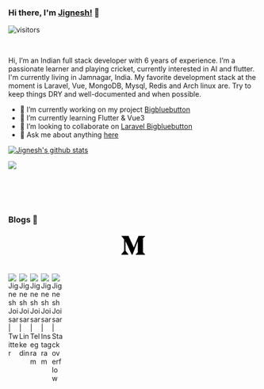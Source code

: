 ### Hi there, I'm [Jignesh!](https://jigneshjoisar.web.app) 👋

 ![visitors](https://visitor-badge.laobi.icu/badge?page_id=joisarjignesh.joisarjignesh)

<br />

Hi, I’m an Indian full stack developer with 6 years of experience. I’m a passionate learner and playing cricket, currently interested in AI and flutter. I'm currently living in Jamnagar, India. My favorite development stack at the moment is Laravel, Vue, MongoDB, Mysql, Redis and Arch linux are. Try to keep things DRY and well-documented and when possible.

- 🔭 I’m currently working on my project [Bigbluebutton](https://github.com/joisarjignesh/bigbluebutton)
- 🌱 I’m currently learning Flutter & Vue3
- 👯 I’m looking to collaborate on [Laravel Bigbluebutton](https://github.com/joisarjignesh/bigbluebutton)
- 💬 Ask me about anything [here](https://github.com/joisarjignesh/joisarjignesh/issues)

[![Jignesh's github stats](https://github-readme-stats-eight-pi.vercel.app/api?username=joisarjignesh&show_icons=true&theme=radical)](https://jigneshjoisar.web.app/)

<a href="https://github.com/joisarjignesh/bigbluebutton">
  <img align="left" src="https://github-readme-stats-eight-pi.vercel.app/api/pin/?username=joisarjignesh&repo=bigbluebutton&title_color=fff&icon_color=79ff97&text_color=9f9f9f&bg_color=151515" />
</a><br/>  

<br />
<br />
<br />
<br />

###  Blogs 🌱

<p align="center">
  <a href="https://medium.com/@joisarjignesh">
    <img src="https://github.com/joisarjignesh/joisarjignesh/blob/master/assets/icon/medium.svg">
  </a>  
</p>


<br/>
<a href="https://twitter.com/joisarjignesh">
  <img align="left" alt="Jignesh Joisar | Twitter" width="22px" src="https://cdn.jsdelivr.net/npm/simple-icons@v3/icons/twitter.svg" />
</a>
<a href="https://www.linkedin.com/in/joisarjignesh/">
  <img align="left" alt="Jignesh Joisar | Linkedin" width="22px" src="https://cdn.jsdelivr.net/npm/simple-icons@v3/icons/linkedin.svg" />
</a>
<a href="https://t.me/joisarjignesh">
  <img align="left" alt="Jignesh Joisar | Telegram" width="22px" src="https://cdn.jsdelivr.net/npm/simple-icons@v3/icons/telegram.svg" />
</a>
<a href="https://www.instagram.com/jigneshjoisar">
  <img align="left" alt="Jignesh Joisar | Instagram" width="22px" src="https://cdn.jsdelivr.net/npm/simple-icons@v3/icons/instagram.svg" />
</a>
<a href="https://stackoverflow.com/users/4101154/jignesh-joisar">
  <img align="left" alt="Jignesh Joisar | Stackoverflow" width="22px" src="https://cdn.jsdelivr.net/npm/simple-icons@v3/icons/stackoverflow.svg"  />
</a>


